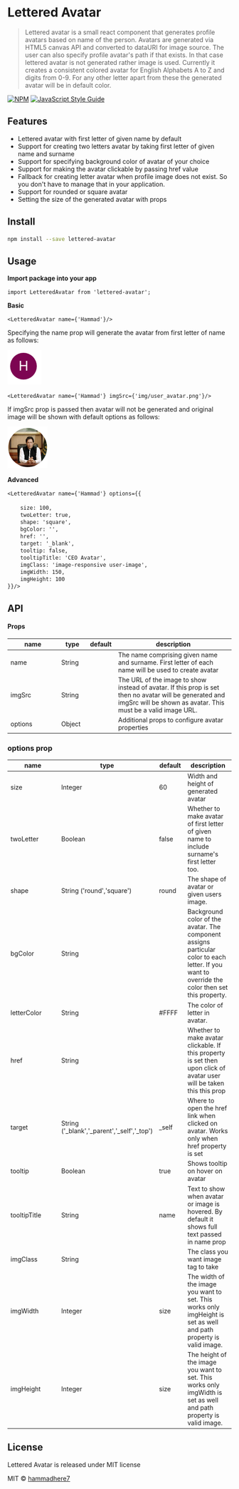 # Lettered Avatar

> Lettered avatar is a small react component that generates profile avatars based on name of the person. Avatars are generated via HTML5 canvas API and converted to dataURI for image source. The user can also specify profile avatar's path if that exists. In that case lettered avatar is not generated rather image is used. Currently it creates a consistent colored avatar for English Alphabets A to Z and digits from 0-9. For any other  letter apart from these the generated avatar will be in default color.  
    
[![NPM](https://img.shields.io/npm/v/lettered-avatar.svg)](https://www.npmjs.com/package/lettered-avatar) [![JavaScript Style Guide](https://img.shields.io/badge/code_style-standard-brightgreen.svg)](https://standardjs.com)

## Features  
  
* Lettered avatar with first letter of given name by default  
* Support for creating two letters avatar by taking first letter of given name and surname  
* Support for specifying background color of avatar of your choice  
* Support for making the avatar clickable by passing href value  
* Fallback for creating letter avatar when profile image does not exist. So you don't have to manage that in your application.  
* Support for rounded or square avatar  
* Setting the size of the generated avatar with props  

## Install

```bash
npm install --save lettered-avatar
```

## Usage  

**Import package into your app**

```
import LetteredAvatar from 'lettered-avatar';
```
  
**Basic**
```  
<LetteredAvatar name={'Hammad'}/>  
```  
Specifying the name prop will generate the avatar from first letter of name as follows:  

![Generated Avatar](img/avatar.png)  
```  
<LetteredAvatar name={'Hammad'} imgSrc={'img/user_avatar.png'}/>  
```  
If imgSrc prop is passed then avatar will not be generated and original image will be shown with default options as follows:

![User Avatar](img/user_avatar.png)  

**Advanced**  
```  
<LetteredAvatar name={'Hammad'} options={{  
  
    size: 100, 
    twoLetter: true,
    shape: 'square',
    bgColor: '', 
    href: '', 
    target: '_blank',
    tooltip: false, 
    tooltipTitle: 'CEO Avatar', 
    imgClass: 'image-responsive user-image', 
    imgWidth: 150, 
    imgHeight: 100  
}}/>  
```
## API  
  
#### Props  
<table class="table table-bordered table-striped">  
    <thead>  
    <tr>  
        <th style="width: 100px;">name</th>  
        <th style="width: 50px;">type</th>  
        <th style="width: 50px;">default</th>  
        <th>description</th>  
    </tr>  
    </thead>  
    <tbody>  
        <tr>  
          <td>name</td>  
          <td>String</td>  
          <td></td>  
          <td>The name comprising given name and surname. First letter of each name will be used to create avatar</td>  
        </tr>  
        <tr>  
          <td>imgSrc</td>  
          <td>String</td>  
          <td></td>  
          <td>The URL of the image to show instead of avatar. If this prop is set then no avatar will be generated and imgSrc will be shown as avatar. This must be a valid image URL.</td>  
        </tr>  
        <tr>  
          <td>options</td>  
          <td>Object</td>  
          <td></td>  
          <td>Additional props to configure avatar properties</td>  
        </tr>  
    </tbody>  
</table>  
  
### options prop  
  
<table class="table table-bordered table-striped">  
    <thead>  
    <tr>  
        <th style="width: 100px;">name</th>  
        <th style="width: 50px;">type</th>  
        <th style="width: 50px;">default</th>  
        <th>description</th>  
    </tr>  
    </thead>  
    <tbody>  
        <tr>  
          <td>size</td>  
          <td>Integer</td>  
          <td>60</td>  
          <td>Width and height of generated avatar</td>  
        </tr>  
        <tr>  
          <td>twoLetter</td>  
          <td>Boolean</td>  
          <td>false</td>  
          <td>Whether to make avatar of first letter of given name to include surname's first letter too.</td>  
        </tr>  
        <tr>  
          <td>shape</td>  
          <td>String ('round','square')</td>  
          <td>round</td>  
          <td>The shape of avatar or given users image.</td>  
        </tr>  
         <tr>  
                  <td>bgColor</td>  
                  <td>String</td>  
                  <td></td>  
                  <td>Background color of the avatar. The component assigns particular color to each letter. If you want to override the color then set this property.</td>  
                </tr>  
                <tr>  
                                  <td>letterColor</td>  
                                  <td>String</td>  
                                  <td>#FFFF</td>  
                                  <td>The color of letter in avatar.</td>  
                                </tr>  
         <tr>  
                  <td>href</td>  
                  <td>String</td>  
                  <td></td>  
                  <td>Whether to make avatar clickable. If this property is set then upon click of avatar user will be taken this this prop</td>  
         </tr>  
         <tr>  
                           <td>target</td>  
                           <td>String ('_blank','_parent','_self','_top')</td>  
                           <td>_self</td>  
                           <td>Where to open the href link when clicked on avatar. Works only when href property is set</td>  
                  </tr>  
 <tr>  
	   <td>tooltip</td>  
       <td>Boolean</td>  
       <td>true</td>  
       <td>Shows tooltip on hover on avatar</td>  
      </tr>     
                         <tr>  
                   <td>tooltipTitle</td>  
                   <td>String</td>  
                   <td>name</td>  
                   <td>Text to show when avatar or image is hovered. By default it shows full text passed in name prop</td>  
</tr>   
                         <tr>  
                   <td>imgClass</td>  
                   <td>String</td>  
                   <td></td>  
                   <td>The class you want image tag to take</td>  
                 </tr>                       
   <tr>  
                   <td>imgWidth</td>  
                   <td>Integer</td>  
                   <td>size</td>  
                   <td>The width of the image you want to set. This works only imgHeight is set as well and path property is valid image.</td>  
                 </tr>                       
                   <tr>  
                   <td>imgHeight</td>  
                   <td>Integer</td>  
                   <td>size</td>  
                   <td>The height of the image you want to set. This works only imgWidth is set as well and path property is valid image.</td>  
                 </tr>                       
 </tbody></table>

## License
Lettered Avatar is released under MIT license

MIT © [hammadhere7](https://github.com/hammadhere7)
